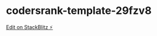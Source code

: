 # codersrank-template-29fzv8

[Edit on StackBlitz ⚡️](https://stackblitz.com/edit/codersrank-template-29fzv8)